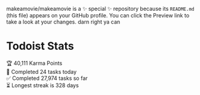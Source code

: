 makeamovie/makeamovie is a ✨ special ✨ repository because its `README.md` (this file) appears on your GitHub profile.
You can click the Preview link to take a look at your changes. darn right ya can

# Todoist Stats

<!-- TODO-IST:START -->
🏆  40,111 Karma Points           
🌸  Completed 24 tasks today           
✅  Completed 27,974 tasks so far           
⏳  Longest streak is 328 days
<!-- TODO-IST:END -->
